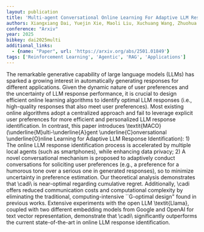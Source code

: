 ```yaml
---
layout: publication
title: 'Multi-agent Conversational Online Learning For Adaptive LLM Response Identification'
authors: Xiangxiang Dai, Yuejin Xie, Maoli Liu, Xuchuang Wang, Zhuohua Li, Huanyu Wang, John C. S. Lui
conference: "Arxiv"
year: 2025
bibkey: dai2025multi
additional_links:
  - {name: "Paper", url: 'https://arxiv.org/abs/2501.01849'}
tags: ['Reinforcement Learning', 'Agentic', 'RAG', 'Applications']
---
```

The remarkable generative capability of large language models (LLMs) has
sparked a growing interest in automatically generating responses for different
applications. Given the dynamic nature of user preferences and the uncertainty
of LLM response performance, it is crucial to design efficient online learning
algorithms to identify optimal LLM responses (i.e., high-quality responses that
also meet user preferences). Most existing online algorithms adopt a
centralized approach and fail to leverage explicit user preferences for more
efficient and personalized LLM response identification. In contrast, this paper
introduces \textit\{MACO\} (\underline\{M\}ulti-\underline\{A\}gent
\underline\{C\}onversational \underline\{O\}nline Learning for Adaptive LLM
Response Identification): 1) The online LLM response identification process is
accelerated by multiple local agents (such as smartphones), while enhancing
data privacy; 2) A novel conversational mechanism is proposed to adaptively
conduct conversations for soliciting user preferences (e.g., a preference for a
humorous tone over a serious one in generated responses), so to minimize
uncertainty in preference estimation. Our theoretical analysis demonstrates
that \cadi\ is near-optimal regarding cumulative regret. Additionally, \cadi\
offers reduced communication costs and computational complexity by eliminating
the traditional, computing-intensive ``G-optimal design" found in previous
works. Extensive experiments with the open LLM \textit\{Llama\}, coupled with two
different embedding models from Google and OpenAI for text vector
representation, demonstrate that \cadi\ significantly outperforms the current
state-of-the-art in online LLM response identification.
